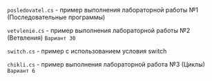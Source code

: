 `posledovatel.cs` - пример выполнения лабораторной работы №1 (Последовательные программы)

`vetvlenie.cs` - пример выполнения лабораторной работы №2 (Ветвления) `Вариант 30`

`switch.cs` - пример с использованием условия switch

`chikli.cs` - пример выполнения лабораторной работа №3 (Циклы) `Вариант 6`